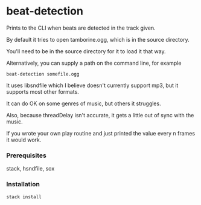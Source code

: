 # beat-detection

Prints to the CLI when beats are detected in the track given.

By default it tries to open tamborine.ogg, which is in the source directory.

You'll need to be in the source directory for it to load it that way.

Alternatively, you can supply a path on the command line, for example

`beat-detection somefile.ogg`

It uses libsndfile which I believe doesn't currently support mp3, but it supports most other formats.

It can do OK on some genres of music, but others it struggles. 

Also, because threadDelay isn't accurate, it gets a little out of sync with the music.

If you wrote your own play routine and just printed the value every n frames it would work.

### Prerequisites

stack, hsndfile, sox

### Installation

`stack install`

